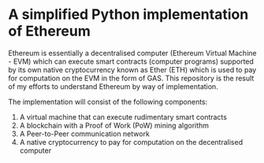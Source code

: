 # A simplified Python implementation of Ethereum

Ethereum is essentially a decentralised computer (Ethereum Virtual Machine - EVM) which can execute smart contracts (computer programs) supported by its own native cryptocurrency known as Ether (ETH) which is used to pay for computation on the EVM in the form of GAS. This repository is the result of my efforts to understand Ethereum by way of implementation. 

The implementation will consist of the following components:

1. A virtual machine that can execute rudimentary smart contracts
2. A blockchain with a Proof of Work (PoW) mining algorithm
3. A Peer-to-Peer communication network
4. A native cryptocurrency to pay for computation on the decentralised computer
